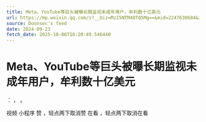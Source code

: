 ```yaml
---
title: Meta、YouTube等巨头被曝长期监视未成年用户，牟利数十亿美元
url: https://mp.weixin.qq.com/s?__biz=MzI5NTM4OTQ5Mg==&mid=2247630684&idx=4&sn=f1308e6d99a2db8266481dc682f830e8
source: Doonsec's feed
date: 2024-09-23
fetch_date: 2025-10-06T18:20:49.546440
---
```


# Meta、YouTube等巨头被曝长期监视未成年用户，牟利数十亿美元

：
，
。

视频
小程序
赞
，轻点两下取消赞
在看
，轻点两下取消在看
